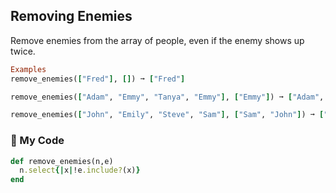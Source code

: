 ## Removing Enemies

Remove enemies from the array of people, even if the enemy shows up twice.
```ruby
Examples
remove_enemies(["Fred"], []) ➞ ["Fred"]

remove_enemies(["Adam", "Emmy", "Tanya", "Emmy"], ["Emmy"]) ➞ ["Adam", "Tanya"]

remove_enemies(["John", "Emily", "Steve", "Sam"], ["Sam", "John"]) ➞ ["Emily", "Steve"]
```
### :gem: My Code
```ruby
def remove_enemies(n,e)
  n.select{|x|!e.include?(x)}
end
```
